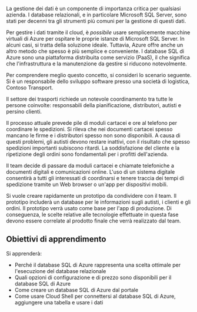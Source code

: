 La gestione dei dati è un componente di importanza critica per qualsiasi azienda. I database relazionali, e in particolare Microsoft SQL Server, sono stati per decenni tra gli strumenti più comuni per la gestione di questi dati. 

Per gestire i dati tramite il cloud, è _possibile_ usare semplicemente macchine virtuali di Azure per ospitare le proprie istanze di Microsoft SQL Server. In alcuni casi, si tratta della soluzione ideale. Tuttavia, Azure offre anche un altro metodo che spesso è più semplice e conveniente. I database SQL di Azure sono una piattaforma distribuita come servizio (PaaS), il che significa che l'infrastruttura e la manutenzione da gestire si riducono notevolmente.

Per comprendere meglio questo concetto, si consideri lo scenario seguente. Si è un responsabile dello sviluppo software presso una società di logistica, Contoso Transport.

Il settore dei trasporti richiede un notevole coordinamento tra tutte le persone coinvolte: responsabili della pianificazione, distributori, autisti e persino clienti.

Il processo attuale prevede pile di moduli cartacei e ore al telefono per coordinare le spedizioni. Si rileva che nei documenti cartacei spesso mancano le firme e i distributori spesso non sono disponibili. A causa di questi problemi, gli autisti devono restare inattivi, con il risultato che spesso spedizioni importanti subiscono ritardi. La soddisfazione del cliente e la ripetizione degli ordini sono fondamentali per i profitti dell'azienda.

Il team decide di passare da moduli cartacei e chiamate telefoniche a documenti digitali e comunicazioni online. L'uso di un sistema digitale consentirà a tutti gli interessati di coordinarsi e tenere traccia dei tempi di spedizione tramite un Web browser o un'app per dispositivi mobili.

Si vuole creare rapidamente un prototipo da condividere con il team. Il prototipo includerà un database per le informazioni sugli autisti, i clienti e gli ordini. Il prototipo verrà usato come base per l'app di produzione. Di conseguenza, le scelte relative alle tecnologie effettuate in questa fase devono essere correlate al prodotto finale che verrà realizzato dal team.

## <a name="learning-objectives"></a>Obiettivi di apprendimento

Si apprenderà:

- Perché il database SQL di Azure rappresenta una scelta ottimale per l'esecuzione del database relazionale
- Quali opzioni di configurazione e di prezzo sono disponibili per il database SQL di Azure
- Come creare un database SQL di Azure dal portale
- Come usare Cloud Shell per connettersi al database SQL di Azure, aggiungere una tabella e usare i dati